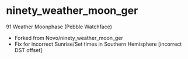 ninety_weather_moon_ger
=======================

91 Weather Moonphase (Pebble Watchface)

- Forked from Novo/ninety_weather_moon_ger
- Fix for incorrect Sunrise/Set times in Southern Hemisphere [incorrect DST offset]

